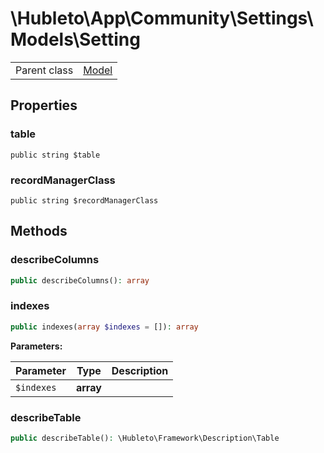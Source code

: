 
# \Hubleto\App\Community\Settings\Models\Setting
<table class='table-default dense'>
<tr><td>Parent class</td><td><a href="../../../../Erp/Model">Model</a></td></tr></table>


## Properties

### table

`public string $table`


### recordManagerClass

`public string $recordManagerClass`


## Methods

### describeColumns

```php
public describeColumns(): array
```


### indexes

```php
public indexes(array $indexes = []): array
```

**Parameters:**

| Parameter  | Type      | Description |
|------------|-----------|-------------|
| `$indexes` | **array** |             |


### describeTable

```php
public describeTable(): \Hubleto\Framework\Description\Table
```

